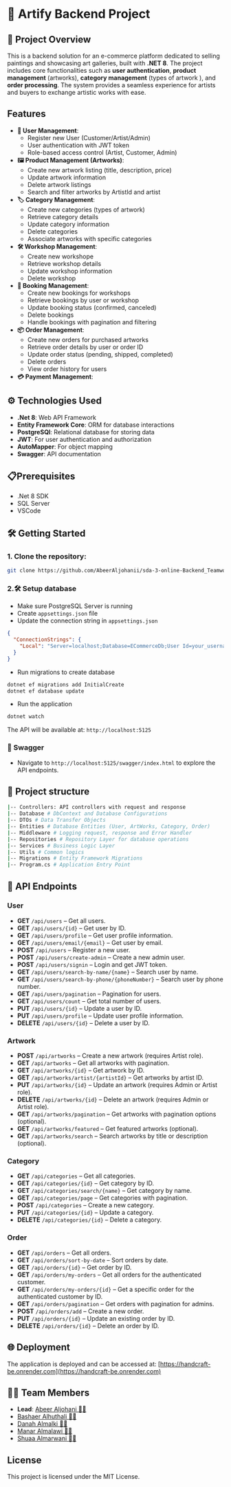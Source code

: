 # 🎨 Artify Backend Project

## 🌟 Project Overview

This is a backend solution for an e-commerce platform dedicated to selling paintings and showcasing art galleries, built with **.NET 8**. The project includes core functionalities such as **user authentication**, **product management** (artworks), **category management** (types of artwork ), and **order processing**. The system provides a seamless experience for artists and buyers to exchange artistic works with ease.

## Features

- **👤 User Management**:
  - Register new User (Customer/Artist/Admin)
  - User authentication with JWT token
  - Role-based access control (Artist, Customer, Admin)
- **🖼️ Product Management (Artworks)**:
  - Create new artwork listing (title, description, price)
  - Update artwork information
  - Delete artwork listings
  - Search and filter artworks by ArtistId and artist
- **🏷️ Category Management**:
  - Create new categories (types of artwork)
  - Retrieve category details
  - Update category information
  - Delete categories
  - Associate artworks with specific categories
- **🛠️ Workshop Management**:
  - Create new workshope
  - Retrieve workshop details
  - Update workshop information
  - Delete workshop
- **📅 Booking Management**:
  - Create new bookings for workshops
  - Retrieve bookings by user or workshop
  - Update booking status (confirmed, canceled)
  - Delete bookings
  - Handle bookings with pagination and filtering
- **📦 Order Management**:
  - Create new orders for purchased artworks
  - Retrieve order details by user or order ID
  - Update order status (pending, shipped, completed)
  - Delete orders
  - View order history for users
- **💳 Payment Management**:

## ⚙️ Technologies Used

- **.Net 8**: Web API Framework
- **Entity Framework Core**: ORM for database interactions
- **PostgreSQl**: Relational database for storing data
- **JWT**: For user authentication and authorization
- **AutoMapper**: For object mapping
- **Swagger**: API documentation

## 📋Prerequisites

- .Net 8 SDK
- SQL Server
- VSCode

## 🛠️ Getting Started

### 1. Clone the repository:

```bash
git clone https://github.com/AbeerAljohanii/sda-3-online-Backend_Teamwork
```

### 2.🛠️ Setup database

- Make sure PostgreSQL Server is running
- Create `appsettings.json` file
- Update the connection string in `appsettings.json`

```json
{
  "ConnectionStrings": {
    "Local": "Server=localhost;Database=ECommerceDb;User Id=your_username;Password=your_password;"
  }
}
```

- Run migrations to create database

```bash
dotnet ef migrations add InitialCreate
dotnet ef database update
```

- Run the application

```bash
dotnet watch
```

The API will be available at: `http://localhost:5125`

### 🐍 Swagger

- Navigate to `http://localhost:5125/swagger/index.html` to explore the API endpoints.

## 📂 Project structure

```bash
|-- Controllers: API controllers with request and response
|-- Database # DbContext and Database Configurations
|-- DTOs # Data Transfer Objects
|-- Entities # Database Entities (User, ArtWorks, Category, Order)
|-- Middleware # Logging request, response and Error Handler
|-- Repositories # Repository Layer for database operations
|-- Services # Business Logic Layer
|-- Utils # Common logics
|-- Migrations # Entity Framework Migrations
|-- Program.cs # Application Entry Point
```

## 📡 API Endpoints

### User

- **GET** `/api/users` – Get all users.
- **GET** `/api/users/{id}` – Get user by ID.
- **GET** `/api/users/profile` – Get user profile information.
- **GET** `/api/users/email/{email}` – Get user by email.
- **POST** `/api/users` – Register a new user.
- **POST** `/api/users/create-admin` – Create a new admin user.
- **POST** `/api/users/signin` – Login and get JWT token.
- **GET** `/api/users/search-by-name/{name}` – Search user by name.
- **GET** `/api/users/search-by-phone/{phoneNumber}` – Search user by phone number.
- **GET** `/api/users/pagination` – Pagination for users.
- **GET** `/api/users/count` – Get total number of users.
- **PUT** `/api/users/{id}` – Update a user by ID.
- **PUT** `/api/users/profile` – Update user profile information.
- **DELETE** `/api/users/{id}` – Delete a user by ID.

### Artwork

- **POST** `/api/artworks` – Create a new artwork (requires Artist role).
- **GET** `/api/artworks` – Get all artworks with pagination.
- **GET** `/api/artworks/{id}` – Get artwork by ID.
- **GET** `/api/artworks/artist/{artistId}` – Get artworks by artist ID.
- **PUT** `/api/artworks/{id}` – Update an artwork (requires Admin or Artist role).
- **DELETE** `/api/artworks/{id}` – Delete an artwork (requires Admin or Artist role).
- **GET** `/api/artworks/pagination` – Get artworks with pagination options (optional).
- **GET** `/api/artworks/featured` – Get featured artworks (optional).
- **GET** `/api/artworks/search` – Search artworks by title or description (optional).

### Category

- **GET** `/api/categories` – Get all categories.
- **GET** `/api/categories/{id}` – Get category by ID.
- **GET** `/api/categories/search/{name}` – Get category by name.
- **GET** `/api/categories/page` – Get categories with pagination.
- **POST** `/api/categories` – Create a new category.
- **PUT** `/api/categories/{id}` – Update a category.
- **DELETE** `/api/categories/{id}` – Delete a category.

### Order

- **GET** `/api/orders` – Get all orders.
- **GET** `/api/orders/sort-by-date` – Sort orders by date.
- **GET** `/api/orders/{id}` – Get order by ID.
- **GET** `/api/orders/my-orders` – Get all orders for the authenticated customer.
- **GET** `/api/orders/my-orders/{id}` – Get a specific order for the authenticated customer by ID.
- **GET** `/api/orders/pagination` – Get orders with pagination for admins.
- **POST** `/api/orders/add` – Create a new order.
- **PUT** `/api/orders/{id}` – Update an existing order by ID.
- **DELETE** `/api/orders/{id}` – Delete an order by ID.

## 🌐 Deployment

The application is deployed and can be accessed at: [https://handcraft-be.onrender.com](https://handcraft-be.onrender.com)

## 👩‍💻 Team Members

- **Lead**: [Abeer Aljohani 👩‍💻](https://github.com/AbeerAljohanii)
- [Bashaer Alhuthali 👩‍💻](https://github.com/bashaer310)
- [Danah Almalki 👩‍💻](https://github.com/DanaAlmalki)
- [Manar Almalawi 👩‍💻](https://github.com/mal-manar)
- [Shuaa Almarwani 👩‍💻](https://github.com/Shuaa-99)

## License

This project is licensed under the MIT License.

